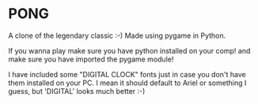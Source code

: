 # PONG
A clone of the legendary classic :-)
Made using pygame in Python. 

If you wanna play make sure you have python installed on your comp! and make sure you have imported the pygame module!

I have included some "DIGITAL CLOCK" fonts just in case you don't have them installed on your PC. 
I mean it should default to Ariel or something I guess, but 'DIGITAL' looks much better :-)
